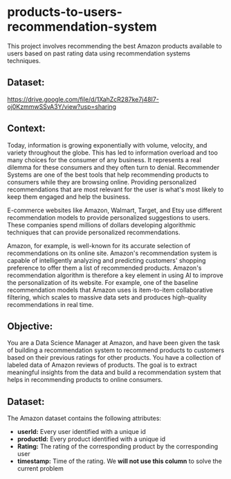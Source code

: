 # products-to-users-recommendation-system
This project involves recommending the best Amazon products available to users based on past rating data using recommendation systems techniques.

## **Dataset:**
https://drive.google.com/file/d/1XahZcR287ke7j48I7-oj0KzmmwSSvA3Y/view?usp=sharing

## **Context:**

Today, information is growing exponentially with volume, velocity, and variety throughout the globe. This has led to information overload and too many choices for the consumer of any business. It represents a real dilemma for these consumers and they often turn to denial. Recommender Systems are one of the best tools that help recommending products to consumers while they are browsing online. Providing personalized recommendations that are most relevant for the user is what's most likely to keep them engaged and help the business.

E-commerce websites like Amazon, Walmart, Target, and Etsy use different recommendation models to provide personalized suggestions to users. These companies spend millions of dollars developing algorithmic techniques that can provide personalized recommendations.

Amazon, for example, is well-known for its accurate selection of recommendations on its online site. Amazon's recommendation system is capable of intelligently analyzing and predicting customers' shopping preference to offer them a list of recommended products. Amazon's recommendation algorithm is therefore a key element in using AI to improve the personalization of its website. For example, one of the baseline recommendation models that Amazon uses is item-to-item collaborative filtering, which scales to massive data sets and produces high-quality recommendations in real time.

## **Objective:**

You are a Data Science Manager at Amazon, and have been given the task of building a recommendation system to recommend products to customers based on their previous ratings for other products. You have a collection of labeled data of Amazon reviews of products. The goal is to extract meaningful insights from the data and build a recommendation system that helps in recommending products to online consumers.

## **Dataset:**

The Amazon dataset contains the following attributes:

- **userId:** Every user identified with a unique id
- **productId:** Every product identified with a unique id
- **Rating:** The rating of the corresponding product by the corresponding user
- **timestamp:** Time of the rating. We **will not use this column** to solve the current problem
